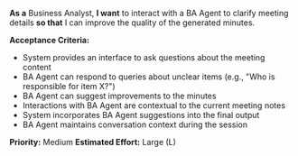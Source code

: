 **As a** Business Analyst, **I want** to interact with a BA Agent to clarify meeting details **so that** I can improve the quality of the generated minutes.

**Acceptance Criteria:**
- System provides an interface to ask questions about the meeting content
- BA Agent can respond to queries about unclear items (e.g., "Who is responsible for item X?")
- BA Agent can suggest improvements to the minutes
- Interactions with BA Agent are contextual to the current meeting notes
- System incorporates BA Agent suggestions into the final output
- BA Agent maintains conversation context during the session

**Priority:** Medium
**Estimated Effort:** Large (L)